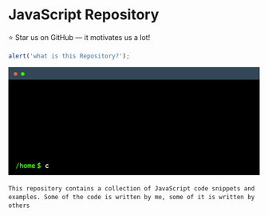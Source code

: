 # JavaScript Repository

:star: Star us on GitHub — it motivates us a lot!

```js
alert('what is this Repository?');
```

![Intro][intro]

`
This repository contains a collection of JavaScript code snippets and examples.
Some of the code is written by me, some of it is written by others
`

[intro]: contrib/intro.webp
